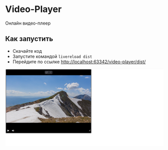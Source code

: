 # Video-Player
Онлайн видео-плеер

## Как запустить

- Скачайте код
- Запустите командой `livereload dist`
- Перейдите по ссылке [http://localhost:63342/video-player/dist/](http://localhost:63342/video-player/dist/)

![Image tag](https://github.com/MatveyKD/Video-Player/blob/main/screenshots/V.PNG)
